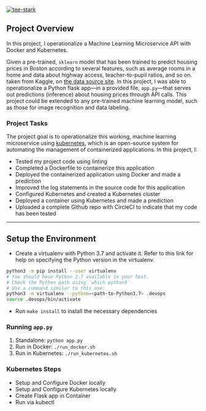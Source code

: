 [![tee-stark](https://dl.circleci.com/status-badge/img/gh/tee-stark/k8s-ml-microservices/tree/main.svg?style=svg)](https://app.circleci.com/pipelines/github/Tee-Stark/k8s-ml-microservices?branch=master)

## Project Overview

In this project, I operationalize a Machine Learning Microservice API with Docker and Kubernetes. 

Given a pre-trained, `sklearn` model that has been trained to predict housing prices in Boston according to several features, such as average rooms in a home and data about highway access, teacher-to-pupil ratios, and so on. taken from Kaggle, on [the data source site](https://www.kaggle.com/c/boston-housing). 
In this project, I was able to operationalize a Python flask app—in a provided file, `app.py`—that serves out predictions (inference) about housing prices through API calls. This project could be extended to any pre-trained machine learning model, such as those for image recognition and data labeling.

### Project Tasks

The project goal is to operationalize this working, machine learning microservice using [kubernetes](https://kubernetes.io/), which is an open-source system for automating the management of containerized applications. In this project, I:
* Tested my project code using linting
* Completed a Dockerfile to containerize this application
* Deployed the containerized application using Docker and made a prediction
* Improved the log statements in the source code for this application
* Configured Kubernetes and created a Kubernetes cluster
* Deployed a container using Kubernetes and made a prediction
* Uploaded a complete Github repo with CircleCI to indicate that my code has been tested

<!--You can find a detailed [project rubric, here](https://review.udacity.com/#!/rubrics/2576/view).-->

<!--**The final implementation of the project will showcase your abilities to operationalize production microservices.**-->

---

## Setup the Environment

* Create a virtualenv with Python 3.7 and activate it. Refer to this link for help on specifying the Python version in the virtualenv. 
```bash
python3 -m pip install --user virtualenv
# You should have Python 3.7 available in your host. 
# Check the Python path using `which python3`
# Use a command similar to this one:
python3 -m virtualenv --python=<path-to-Python3.7> .devops
source .devops/bin/activate
```
* Run `make install` to install the necessary dependencies

### Running `app.py`

1. Standalone:  `python app.py`
2. Run in Docker:  `./run_docker.sh`
3. Run in Kubernetes:  `./run_kubernetes.sh`

### Kubernetes Steps

* Setup and Configure Docker locally
* Setup and Configure Kubernetes locally
* Create Flask app in Container
* Run via kubectl
